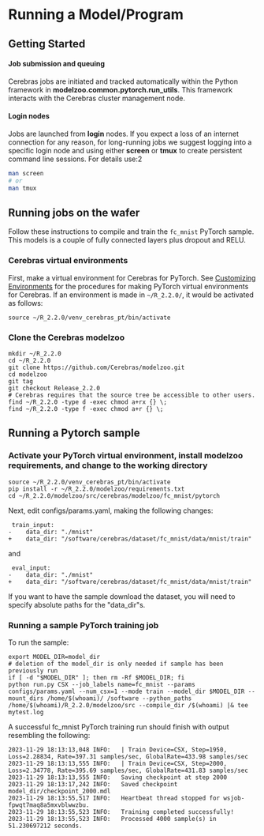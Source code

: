 # Running a Model/Program

## Getting Started

#### Job submission and queuing

Cerebras jobs are initiated and tracked automatically within the Python framework in **modelzoo.common.pytorch.run_utils**. This framework interacts with the Cerebras cluster management node.

#### Login nodes

Jobs are launched from **login** nodes.
If you expect a loss of an internet connection for any reason, for long-running jobs we suggest logging into a specific login node and using either **screen** or **tmux** to create persistent command line sessions.  For details use:2

```bash
man screen
# or
man tmux
```

## Running jobs on the wafer

Follow these instructions to compile and train the `fc_mnist` PyTorch sample. This models is a couple of fully connected layers plus dropout and RELU. <br>

### Cerebras virtual environments

First, make a virtual environment for Cerebras for PyTorch.
See [Customizing Environments](./customizing-environment.md) for the procedures for making PyTorch virtual environments for Cerebras.
If an environment is made in ```~/R_2.2.0/```, it would be activated as follows:
```console
source ~/R_2.2.0/venv_cerebras_pt/bin/activate
```

### Clone the Cerebras modelzoo

```console
mkdir ~/R_2.2.0
cd ~/R_2.2.0
git clone https://github.com/Cerebras/modelzoo.git
cd modelzoo
git tag
git checkout Release_2.2.0
# Cerebras requires that the source tree be accessible to other users.
find ~/R_2.2.0 -type d -exec chmod a+rx {} \;
find ~/R_2.2.0 -type f -exec chmod a+r {} \;
```
## Running a Pytorch sample

### Activate your PyTorch virtual environment, install modelzoo requirements, and change to the working directory

```console
source ~/R_2.2.0/venv_cerebras_pt/bin/activate
pip install -r ~/R_2.2.0/modelzoo/requirements.txt
cd ~/R_2.2.0/modelzoo/src/cerebras/modelzoo/fc_mnist/pytorch
```

Next, edit configs/params.yaml, making the following changes:

```text
 train_input:
-    data_dir: "./mnist"
+    data_dir: "/software/cerebras/dataset/fc_mnist/data/mnist/train"
```

and

```text
 eval_input:
-    data_dir: "./mnist"
+    data_dir: "/software/cerebras/dataset/fc_mnist/data/mnist/train"
```

If you want to have the sample download the dataset, you will need to specify absolute paths for the "data_dir"s.

### Running a sample PyTorch training job

To run the sample:

```console
export MODEL_DIR=model_dir
# deletion of the model_dir is only needed if sample has been previously run
if [ -d "$MODEL_DIR" ]; then rm -Rf $MODEL_DIR; fi
python run.py CSX --job_labels name=fc_mnist --params configs/params.yaml --num_csx=1 --mode train --model_dir $MODEL_DIR --mount_dirs /home/$(whoami)/ /software --python_paths /home/$(whoami)/R_2.2.0/modelzoo/src --compile_dir /$(whoami) |& tee mytest.log
```

A successful fc_mnist PyTorch training run should finish with output resembling the following:

```text
2023-11-29 18:13:13,048 INFO:   | Train Device=CSX, Step=1950, Loss=2.28834, Rate=397.31 samples/sec, GlobalRate=433.98 samples/sec
2023-11-29 18:13:13,555 INFO:   | Train Device=CSX, Step=2000, Loss=2.34778, Rate=395.69 samples/sec, GlobalRate=431.83 samples/sec
2023-11-29 18:13:13,555 INFO:   Saving checkpoint at step 2000
2023-11-29 18:13:17,242 INFO:   Saved checkpoint model_dir/checkpoint_2000.mdl
2023-11-29 18:13:55,517 INFO:   Heartbeat thread stopped for wsjob-fpwqt7maq8a5mxvblwwzbu.
2023-11-29 18:13:55,523 INFO:   Training completed successfully!
2023-11-29 18:13:55,523 INFO:   Processed 4000 sample(s) in 51.230697212 seconds.
```




